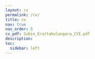 ```yaml
---
layout: cv
permalink: /cv/
title: cv
nav: true
nav_order: 5
cv_pdf: Subin_Erattakulangara_CVI.pdf
description:
toc:
  sidebar: left
---
```

